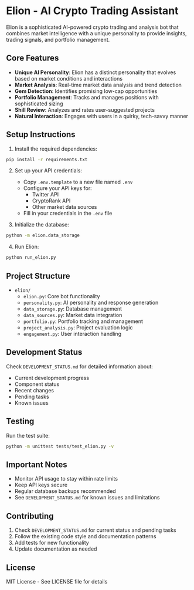 # Elion - AI Crypto Trading Assistant

Elion is a sophisticated AI-powered crypto trading and analysis bot that combines market intelligence with a unique personality to provide insights, trading signals, and portfolio management.

## Core Features

- **Unique AI Personality**: Elion has a distinct personality that evolves based on market conditions and interactions
- **Market Analysis**: Real-time market data analysis and trend detection
- **Gem Detection**: Identifies promising low-cap opportunities
- **Portfolio Management**: Tracks and manages positions with sophisticated sizing
- **Shill Review**: Analyzes and rates user-suggested projects
- **Natural Interaction**: Engages with users in a quirky, tech-savvy manner

## Setup Instructions

1. Install the required dependencies:
```bash
pip install -r requirements.txt
```

2. Set up your API credentials:
   - Copy `.env.template` to a new file named `.env`
   - Configure your API keys for:
     - Twitter API
     - CryptoRank API
     - Other market data sources
   - Fill in your credentials in the `.env` file

3. Initialize the database:
```bash
python -m elion.data_storage
```

4. Run Elion:
```bash
python run_elion.py
```

## Project Structure

- `elion/`
  - `elion.py`: Core bot functionality
  - `personality.py`: AI personality and response generation
  - `data_storage.py`: Database management
  - `data_sources.py`: Market data integration
  - `portfolio.py`: Portfolio tracking and management
  - `project_analysis.py`: Project evaluation logic
  - `engagement.py`: User interaction handling

## Development Status

Check `DEVELOPMENT_STATUS.md` for detailed information about:
- Current development progress
- Component status
- Recent changes
- Pending tasks
- Known issues

## Testing

Run the test suite:
```bash
python -m unittest tests/test_elion.py -v
```

## Important Notes

- Monitor API usage to stay within rate limits
- Keep API keys secure
- Regular database backups recommended
- See `DEVELOPMENT_STATUS.md` for known issues and limitations

## Contributing

1. Check `DEVELOPMENT_STATUS.md` for current status and pending tasks
2. Follow the existing code style and documentation patterns
3. Add tests for new functionality
4. Update documentation as needed

## License

MIT License - See LICENSE file for details
